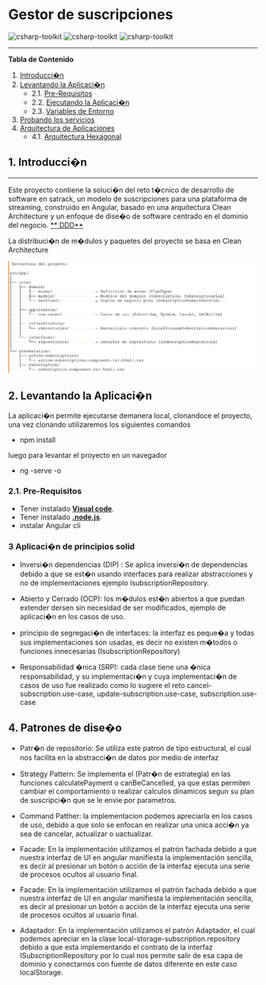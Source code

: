 # Gestor de suscripciones
![csharp-toolkit](https://img.shields.io/badge/Angular-Service-purple)
![csharp-toolkit](https://img.shields.io/badge/Clean-Architecture-blue)
![csharp-toolkit](https://img.shields.io/badge/LocalStorage-json-orange)

***
**Tabla de Contenido**
1. [Introducci�n](#id1)
2. [Levantando la Aplicaci�n](#id2)
    * 2.1. [Pre-Requisitos](#id2.1)
    * 2.2. [Ejecutando la Aplicaci�n](#id2.2)
    * 2.3. [Variables de Entorno](#id2.3)    
3. [Probando los servicios](#id3)
4. [Arquitectura de Aplicaciones](#id4)
    * 4.1. [Arquitectura Hexagonal](#id4.1)


## 1. Introducci�n
***
Este proyecto contiene la soluci�n del reto t�cnico de desarrollo de software en satrack,
un modelo de suscripciones para una plataforma de streaming, construido en Angular, basado en una arquitectura Clean Architecture y un enfoque de dise�o de software centrado en el dominio del negocio. [** DDD**](#id4) 

La distribuci�n de m�dulos y paquetes del proyecto se basa en Clean Architecture

![Estructura Proyecto ](doc/Estructura_proyecto.png)

## 2. Levantando la Aplicaci�n

La aplicaci�n permite ejecutarse demanera local, clonandoce el proyecto, una vez clonando utilizaremos los siguientes comandos 

* npm install

luego para levantar el proyecto en un navegador 
* ng -serve -o

### 2.1. Pre-Requisitos
* Tener instalado [**Visual code**](https://code.visualstudio.com/).
* Tener instalado [**.node.js**](https://nodejs.org/es/download).
* instalar Angular cli 


### 3  Aplicaci�n de principios solid

* Inversi�n dependencias (DIP) : Se aplica inversi�n de dependencias debido a que se est�n usando interfaces  para realizar abstracciones y no de implementaciones ejemplo IsubscriptionRepository.

* Abierto y Cerrado (OCP): los m�dulos est�n abiertos a que puedan extender dersen sin necesidad de ser modificados, ejemplo de aplicaci�n en los casos de uso.


* principio de segregaci�n de interfaces: la interfaz es peque�a y todas sus implementaciones son usadas, es decir no existen m�todos o funciones innecesarias (IsubscriptionRepository)


* Responsabilidad �nica (SRP): cada clase tiene una �nica responsabilidad, y su implementaci�n y cuya implementaci�n de casos de uso fue realizado como lo sugiere el reto cancel-subscription.use-case, update-subscription.use-case, subscription.use-case


## 4. Patrones de dise�o

* Patr�n de repositorio: Se utiliza este patron de tipo estructural, el cual nos facilita en la abstracci�n de datos por medio de interfaz

* Strategy Pattern: Se implementa el (Patr�n de estrategia) en las funciones calculatePayment o canBeCancelled, ya que estas permiten cambiar el comportamiento o realizar calculos dinamicos segun su plan de suscripci�n que se le envie por parametros. 

* Command Patther: la implementacion podemos apreciarla en los casos de uso, debido a que solo se enfocan en realizar una unica acci�n ya sea de cancelar, actualizar o uactualizar.

* Facade: En la implementación utilizamos el patrón fachada debido a que nuestra interfaz de UI en angular manifiesta la implementación sencilla, es decir al presionar un botón o acción de la interfaz ejecuta una serie de procesos ocultos al usuario final.

* Facade: En la implementación utilizamos el patrón fachada debido a que nuestra interfaz de UI en angular manifiesta la implementación sencilla, es decir al presionar un botón o acción de la interfaz ejecuta una serie de procesos ocultos al usuario final.

* Adaptador: En la implementación utilizamos el patrón Adaptador, el cual podemos apreciar en la clase local-storage-subscription.repository debido a que esta implementando el contrato de la interfaz ISubscriptionRepository por lo cual nos permite salir de esa capa de dominio y conectarnos con fuente de datos diferente en este caso localStorage.
